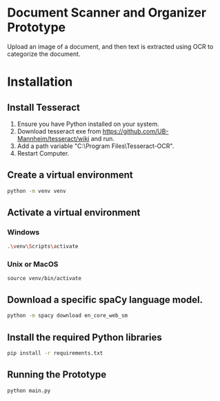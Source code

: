 
# Document Scanner and Organizer Prototype

Upload an image of a document, and then text is extracted using OCR to categorize the document.

# Installation

## Install Tesseract

1. Ensure you have Python installed on your system.
2. Download tesseract exe from https://github.com/UB-Mannheim/tesseract/wiki and run.
3. Add a path variable "C:\Program Files\Tesseract-OCR".
4. Restart Computer.

## Create a virtual environment
```bash
python -m venv venv
```

## Activate a virtual environment

### Windows
```bash
.\venv\Scripts\activate  
```

### Unix or MacOS
```
source venv/bin/activate 
```


## Download a specific spaCy language model.
```bash
python -m spacy download en_core_web_sm
```

## Install the required Python libraries
```bash
pip install -r requirements.txt
```

## Running the Prototype
```bash
python main.py
```



